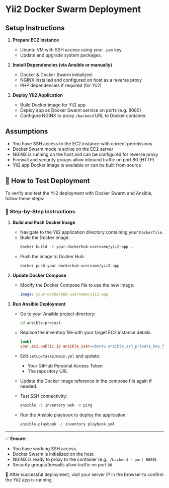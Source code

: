# Yii2 Docker Swarm Deployment

## Setup Instructions

1. **Prepare EC2 Instance**  
   - Ubuntu VM with SSH access using your `.pem` key.  
   - Update and upgrade system packages.

2. **Install Dependencies (via Ansible or manually)**  
   - Docker & Docker Swarm initialized  
   - NGINX installed and configured on host as a reverse proxy  
   - PHP dependencies if required (for Yii2)  

3. **Deploy Yii2 Application**  
   - Build Docker image for Yii2 app  
   - Deploy app as Docker Swarm service on ports (e.g. 8080)  
   - Configure NGINX to proxy `/backend` URL to Docker container

## Assumptions

- You have SSH access to the EC2 instance with correct permissions  
- Docker Swarm mode is active on the EC2 server  
- NGINX is running on the host and can be configured for reverse proxy  
- Firewall and security groups allow inbound traffic on port 80 (HTTP)  
- Yii2 app Docker image is available or can be built from source

## 🧪 How to Test Deployment

To verify and test the Yii2 deployment with Docker Swarm and Ansible, follow these steps:

### 🔨 Step-by-Step Instructions

1. **Build and Push Docker Image**
   - Navigate to the Yii2 application directory containing your `Dockerfile`.
   - Build the Docker image:
     ```bash
     docker build -t your-dockerhub-username/yii2-app .
     ```
   - Push the image to Docker Hub:
     ```bash
     docker push your-dockerhub-username/yii2-app
     ```

2. **Update Docker Compose**
   - Modify the Docker Compose file to use the new image:
     ```yaml
     image: your-dockerhub-username/yii2-app
     ```

3. **Run Ansible Deployment**

   - Go to your Ansible project directory:
     ```bash
     cd ansible-project
     ```

   - Replace the inventory file with your target EC2 instance details:
     ```ini
     [web]
     your.ec2.public.ip ansible_user=ubuntu ansible_ssh_private_key_file=~/.ssh/your-key.pem
     ```

   - Edit `setup/tasks/main.yml` and update:
     - Your GitHub Personal Access Token
     - The repository URL

   - Update the Docker image reference in the compose file again if needed.

   - Test SSH connectivity:
     ```bash
     ansible -i inventory web -m ping
     ```

   - Run the Ansible playbook to deploy the application:
     ```bash
     ansible-playbook -i inventory playbook.yml
     ```

---

✅ **Ensure:**
- You have working SSH access.
- Docker Swarm is initialized on the host.
- NGINX is ready to proxy to the container (e.g., `/backend → port 8080`).
- Security groups/firewalls allow traffic on port `80`.

📘 After successful deployment, visit your server IP in the browser to confirm the Yii2 app is running.

